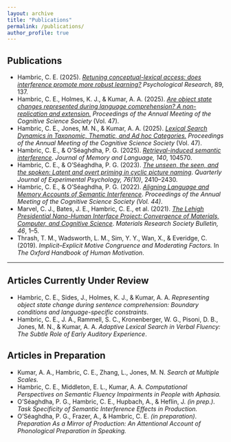 ```yaml
---
layout: archive
title: "Publications"
permalink: /publications/
author_profile: true
---
```


## Publications


- Hambric, C. E. (2025). *[Retuning conceptual-lexical access: does interference promote more robust learning?](https://link.springer.com/article/10.1007/s00426-025-02169-2?utm_source=rct_congratemailt&utm_medium=email&utm_campaign=nonoa_20250830&utm_content=10.1007/s00426-025-02169-2)* *Psychological Research*, 89, 137.
- Hambric, C. E., Holmes, K. J., & Kumar, A. A. (2025). *[Are object state changes represented during language comprehension? A non-replication and extension.](https://escholarship.org/uc/item/8gr5r4dh)* *Proceedings of the Annual Meeting of the Cognitive Science Society* (Vol. 47).  
- Hambric, C. E., Jones, M. N., & Kumar, A. A. (2025). *[Lexical Search Dynamics in Taxonomic, Thematic, and Ad hoc Categories.](https://escholarship.org/uc/item/90g1r4p3)* *Proceedings of the Annual Meeting of the Cognitive Science Society* (Vol. 47).  
- Hambric, C. E., & O’Séaghdha, P. G. (2025). *[Retrieval-induced semantic interference](https://www.sciencedirect.com/science/article/pii/S0749596X24000731)*. *Journal of Memory and Language, 140*, 104570.  
- Hambric, C. E., & O’Séaghdha, P. G. (2023). *[The unseen, the seen, and the spoken: Latent and overt priming in cyclic picture naming](https://journals.sagepub.com/doi/full/10.1177/17470218221144460)*. *Quarterly Journal of Experimental Psychology, 76(10)*, 2410–2430.  
- Hambric, C. E., & O’Séaghdha, P. G. (2022). *[Aligning Language and Memory Accounts of Semantic Interference](https://escholarship.org/uc/item/8sk6z2s9)*. *Proceedings of the Annual Meeting of the Cognitive Science Society (Vol. 44)*.  
- Marvel, C. J., Bates, J. E., Hambric, C. E., et al. (2021). *[The Lehigh Presidential Nano-Human Interface Project: Convergence of Materials, Computer, and Cognitive Science](https://link.springer.com/article/10.1557/s43577-021-00232-y)*. *Materials Research Society Bulletin, 46*, 1–5.  
- Thrash, T. M., Wadsworth, L. M., Sim, Y. Y., Wan, X., & Everidge, C. (2019). *Implicit–Explicit Motive Congruence and Moderating Factors.* In *The Oxford Handbook of Human Motivation*.  

---

## Articles Currently Under Review
- Hambric, C. E., Sides, J., Holmes, K. J., & Kumar, A. A. *Representing object state change during sentence comprehension: Boundary conditions and language-specific constraints*.  
- Hambric, C. E., J. A., Rammell, S. C., Kronenberger, W. G., Pisoni, D. B., Jones, M. N., & Kumar, A. A. *Adaptive Lexical Search in Verbal Fluency: The Subtle Role of Early Auditory Experience*. 

## Articles in Preparation
- Kumar, A. A., Hambric, C. E., Zhang, L., Jones, M. N.  *Search at Multiple Scales.*
- Hambric, C. E., Middleton, E. L., Kumar, A. A.  *Computational Perspectives on Semantic Fluency Impairments in People with Aphasia.*
- O’Séaghdha, P. G., Hambric, C. E., Hupbach, A., & Heflin, J. *(in prep.)*. *Task Specificity of Semantic Interference Effects in Production.*  
- O’Séaghdha, P. G., Frazer, A., & Hambric, C. E. *(in preparation)*. *Preparation As a Mirror of Production: An Attentional Account of Phonological Preparation in Speaking.*



